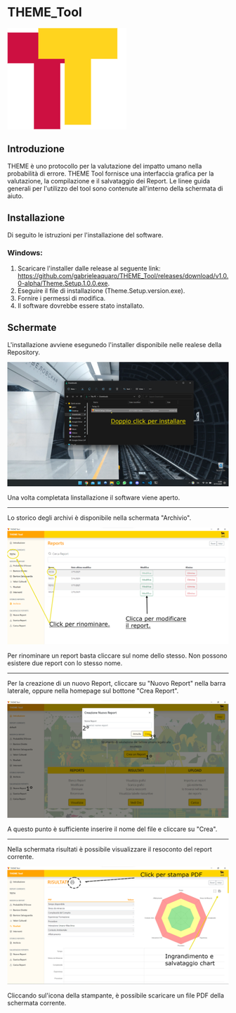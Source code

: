 # THEME_Tool 

![image](https://github.com/gabrieleaquaro/THEME_Tool/blob/main/THEME-source/images/icon.png)

## Introduzione 
THEME è uno protocollo per la valutazione del impatto umano nella probabilità di errore. THEME Tool fornisce una interfaccia grafica per la valutazione, la compilazione e il salvataggio dei Report.
Le linee guida generali per l'utilizzo del tool sono contenute all'interno della schermata di aiuto. 

## Installazione 
Di seguito le istruzioni per l'installazione del software. 

### Windows:
1. Scaricare l'installer dalle release al seguente link: https://github.com/gabrieleaquaro/THEME_Tool/releases/download/v1.0.0-alpha/Theme.Setup.1.0.0.exe. 
2. Eseguire il file di installazione (Theme.Setup.version.exe). 
3. Fornire i permessi di modifica. 
4. Il software dovrebbe essere stato installato. 

## Schermate
L'installazione avviene esegunedo l'installer disponibile nelle realese della Repository. 

![image](https://github.com/gabrieleaquaro/THEME_Tool/blob/main/ScreenShots/Screenshot%202021-11-07%20160820.png)

Una volta completata linstallazione il software viene aperto. 

<hr />

Lo storico degli archivi è disponibile nella schermata "Archivio". 

![image](https://github.com/gabrieleaquaro/THEME_Tool/blob/main/ScreenShots/Screenshot_Archivio.png)

Per rinominare un report basta cliccare sul nome dello stesso. Non possono esistere due report con lo stesso nome. 

<hr />

Per la creazione di un nuovo Report, cliccare su "Nuovo Report" nella barra laterale, oppure nella homepage sul bottone "Crea Report".

![image](https://github.com/gabrieleaquaro/THEME_Tool/blob/e8f3e1d52360533049eb61f7a9341e0dab5a936e/ScreenShots/Screenshot_Creation.png)

A questo punto è sufficiente inserire il nome del file e cliccare su "Crea". 

<hr />

Nella schermata risultati è possibile visualizzare il resoconto del report corrente. 

![image](https://github.com/gabrieleaquaro/THEME_Tool/blob/main/ScreenShots/Screenshot_Risultati.png)

Cliccando sul'icona della stampante, è possibile scaricare un file PDF della schermata corrente. 

